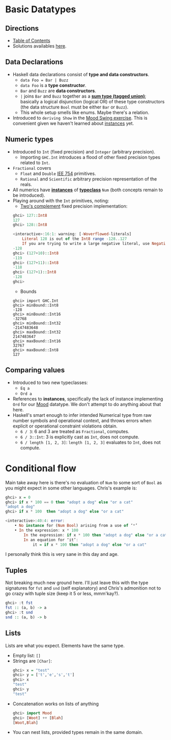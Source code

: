 # Basic Datatypes

## Directions

* [Table of Contents](../../README.md)
* Solutions availables [here](exercises/README.md).

## Data Declarations

* Haskell data declarations consist of **type and data constructors**.
    * `data Foo = Bar | Buzz`
    * `data Foo` is a **type constructor**.
    * `Bar` and `Buzz` are **data constructors**.
    * `|` joins `Bar` and `Buzz` together as a **[sum type (tagged union)](https://en.wikipedia.org/wiki/Tagged_union)**; basically a logical disjunction (logical OR) of these type constructors (the data structure `Bool` must be either `Bar` or `Buzz`).
    * This whole setup smells like enums. Maybe there's a relation.
* Introduced to `deriving Show` in the [Mood Swing exercise](exercises/solutions.md#mood). This is convenient given we haven't learned about [instances]() yet.

## Numeric types

* Introduced to `Int` (fixed precision) and `Integer` (arbitrary precision).
    * Importing `GHC.Int` introduces a flood of other fixed precision types related to `Int`.
* `Fractional` covers
    * `Float` and `Double` [IEE 754](https://en.wikipedia.org/wiki/IEEE_754) primitives.
    * `Rational` and `Scientific` arbitrary precision representation of the reals.
* All numerics have **[instances]()** of **[typeclass]()** `Num` (both concepts remain to be introduced).
* Playing around with the `Int` primitives, noting:
    * [Two's complement](https://en.wikipedia.org/wiki/Two%27s_complement) fixed precision implementation:
    ```haskell
    ghci> 127::Int8
    127
    ghci> 128::Int8

    <interactive>:16:1: warning: [-Woverflowed-literals]
        Literal 128 is out of the Int8 range -128..127
        If you are trying to write a large negative literal, use NegativeLiterals
    -128
    ghci> (127+10)::Int8
    -119
    ghci> (127+11)::Int8
    -118
    ghci> (127+1)::Int8
    -128
    ghci>
    ```
    * Bounds
    ```
    ghci> import GHC.Int
    ghci> minBound::Int8
    -128
    ghci> minBound::Int16
    -32768
    ghci> minBound::Int32
    -2147483648
    ghci> maxBound::Int32
    2147483647
    ghci> maxBound::Int16
    32767
    ghci> maxBound::Int8
    127
    ```

## Comparing values

* Introduced to two new typeclasses:
    * `Eq a`
    * `Ord a`
* References to **instances**, specifically the lack of instance implementing `Ord` for our [Mood](solutions.hs) datatype. We don't attempt to do anything about that here.
* Haskell's smart enough to infer intended Numerical type from raw number symbols and operational context, and throws errors when explicit or operational constraint violations obtain.
    * `6 / 3`: 6 and 3 are treated as `Fractional`, computes.
    * `6 / 3::Int`: 3 is explicitly cast as `Int`, does not compute.
    * `6 / length [1, 2, 3]`: `length [1, 2, 3]` evaluates to `Int`, does not compute.


# Conditional flow

Main take away here is there's no evaluation of `Num` to some sort of `Bool` as you might expect in some other languages. Chris's example is:

```haskell
ghci> x = 0
ghci> if x * 100 == 0 then "adopt a dog" else "or a cat"
"adopt a dog"
ghci> if x * 100  then "adopt a dog" else "or a cat"

<interactive>:40:4: error:
    • No instance for (Num Bool) arising from a use of ‘*’
    • In the expression: x * 100
        In the expression: if x * 100 then "adopt a dog" else "or a cat"
        In an equation for ‘it’:
            it = if x * 100 then "adopt a dog" else "or a cat"
```

I personally think this is very sane in this day and age.

## Tuples

Not breaking much new ground here. I'll just leave this with the type signatures for `fst` and `snd` (self explanatory) and Chris's admonition not to go crazy with tuple size (keep it 5 or less, mmm'kay?).
```haskell
ghci> :t fst
fst :: (a, b) -> a
ghci> :t snd
snd :: (a, b) -> b
```

## Lists

Lists are what you expect. Elements have the same type.

* Empty list: `[]`
* Strings are `[Char]`:
    ```haskell
    ghci> x = "test"
    ghci> y = ['t','e','s','t']
    ghci> x
    "test"
    ghci> y
    "test"
    ```
* Concatenation works on lists of anything
    ```haskell
    ghci> import Mood
    ghci> [Woot] ++ [Blah]
    [Woot,Blah]
    ```
* You can nest lists, provided types remain in the same domain.
